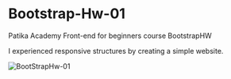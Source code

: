# Bootstrap-Hw-01
Patika Academy Front-end for beginners course BootstrapHW


I experienced responsive structures by creating a simple website.


![BootStrapHw-01](https://github.com/YYigitGokmen/Bootstrap-Hw-01/assets/157407435/ba509dda-17e7-49ac-a071-0e64d3bbba59)
